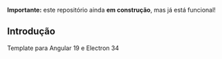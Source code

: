 **Importante:** este repositório ainda **em construção**, mas já está funcional!

## Introdução

Template para Angular 19 e Electron 34
